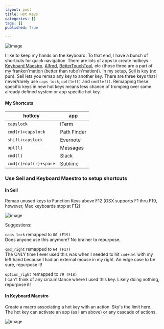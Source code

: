 ```yaml
---
layout: post
title: Hot Keys
categories: []
tags: []
published: True

---
```


![image](https://cloud.githubusercontent.com/assets/12622205/7895860/d776ae68-0671-11e5-83bb-b6c29a97d6b5.png)

I like to keep my hands on the keyboard. To that end, I have a bunch of shortcuts for quick navigation. There are lots of apps to create hotkeys - [Keyboard Maestro](http://www.keyboardmaestro.com/main/), [Alfred](http://www.alfredapp.com/), [BetterTouchTool](http://www.bettertouchtool.net/), etc (those three are a part of my franken'mation (better than rube'n'mation)). In my setup, [Seil](https://pqrs.org/osx/karabiner/seil.html.en) is key (no pun). Seil lets you remap any key to another key. There are three keys that I never/rarely use `caps lock`, `opt(left)` and `cmd(left)`. Remapping these specific keys in new hot keys means less chance of tromping over some already defined system or app specific hot key.

#### My Shortcuts

|**hotkey** | **app**|
|---------------------|---------------|
|`capslock`| iTerm|
|`cmd(r)+capslock`| Path Finder|
|`shift+capslock`| Evernote|
|`opt(l)`| Messages|
|`cmd(l)`| Slack|
|`cmd(r)+opt(r)+space`| Sublime|


<!-- |`opt-r`| help file| -->

### Use Seil and Keyboard Maestro to setup shortcuts

#### In Seil

Remap unused keys to Function Keys above F12 (OSX supports F1 thru F19, however, Mac keyboards stop at F12)

![image](https://cloud.githubusercontent.com/assets/12622205/7895643/9fa2d7c8-0667-11e5-9f44-4f3ac9d9bfd9.png)

Suggestions:

`caps lock` remapped to `80 (F19)`<br>
Does anyone use this anymore? No brainer to repurpose.

`cmd_right` remapped to `64 (F17)`<br>
The ONLY time I ever used this was when I needed to hit `cmd+del` with my left hand because I had an external mouse in my right. An edge case to be sure, repurpose it!

`option_right` remapped to `79 (F18)`<br>
I can't think of any circumstance where I used this key. Likely doing nothing, repurpose it!


#### In Keyboard Maestro

Create a macro associating a hot key with an action. Sky's the limit here. The hot key can activate an app (as I am above) or any cascade of actions.

![image](https://cloud.githubusercontent.com/assets/12622205/7895639/78b57328-0667-11e5-9e09-42d7ca2f1bea.png)



